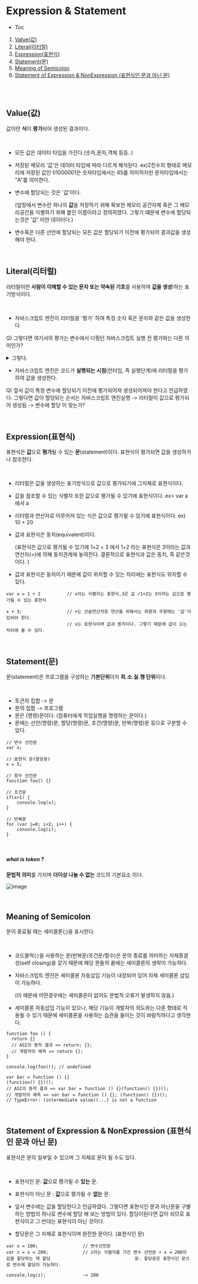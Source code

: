 # Expression & Statement

- Toc

1. [Value(값)](#value---)
2. [Literal(리터럴)](#literal-----)
3. [Expression(표현식)](#expression-----)
4. [Statement(문)](#statement---)
5. [Meaning of Semicolon](#meaning-of-semicolon)
6. [Statement of Expression & NonExpression (표현식인 문과 아닌 문)](#statement-of-expression---nonexpression---------------)

<br>

<br>

## Value(값)

값이란 **식**이 **평가**되어 생성된 결과이다.

<br>

- 모든 값은 데이터 타입을 가진다.(숫자,문자,객체 등등..)

- 저장된 메모리 '값'은 데이터 타입에 따라 다르게 해석된다. ex)2진수의 형태로 메모리에 저장된 값인 01000001은 숫자타입에서는 65를 의미하지만 문자타입에서는 "A"를 의미한다.

- 변수에 할당되는 것은 '값'이다.

  (앞장에서 변수란 하나의 **값**을 저장하기 위해 확보한 메모리 공간자체 혹은 그 메모리공간을 식별하기 위해 붙인 이름이라고 정의하였다. 그렇기 떄문에 변수에 할당되는것은 '값' 이란 데이터다.)

- 변수혹은 다른 선언에 할당되는 모든 값은 할당되기 이전에 평가되어 결과값을 생성해야 한다. 

<br>

## Literal(리터럴)

리터럴이란 **사람이 이해할 수 있는 문자 또는 약속된 기호**를 사용하여 **값을 생성**!하는 표기방식이다.

<br>

- 자바스크립트 엔진이 리터럴을 '평가' 하여 특정 숫자 혹은 문자와 같은 값을 생성한다

Q) 그렇다면 여기서의 평가는 변수에서 다뤘던 자바스크립트 실행 전 평가와는 다른 의미인가?

<details>
    <summary>그렇다.</summary> 
앞서 변수에서 호이스팅 개념을 설명할 때는 자바스크립엔진의 구동방식이 평가(선언문을 미리 인식하는 과정) + 실행으로 이루어져 있다는 것을 언급한 것이고, 이 대목에서 말하는 '평가'는 리터럴이 <strong>값</strong>으로 생성되어지는 과정중의 '평가'를 말하는 것으로 위 두가지에서 언급되는 '평가'라는 개념은 서로 다른의미를 지닌다.
</details>

- 자바스크립트 엔진은 코드가 **실행되는 시점**(런타임, 즉 실행단계)에 리터럴을 평가하여 값을 생성한다.

Q) 앞서 값이 특정 변수에 할당되기 이전에 평가되어져 생성되어져야 한다고 언급하였다. 그렇다면 값이 할당되는 순서는 자바스크립트 엔진실행 -> 리터럴이 값으로 평가되어 생성됨 -> 변수에 할당 이 맞는가?



<br>

## Expression(표현식)

표현식은 **값**으로 **평가**될 수 있는 **문**(statement)이다. 표현식이 평가되면 값을 생성하거나 참조한다.

<br>

- 리터럴은 값을 생성하는 표기방식으로 값으로 평가되기에 그자체로 표현식이다.

- 값을 참조할 수 있는 식별자 또한 값으로 평가될 수 있기에 표현식이다. ex> var a 에서 a

- 리터럴과 연산자로 이루어져 있는 식은 값으로 평가될 수 있기에 표현식이다. ex) 10 + 20

- 값과 표현식은 동치(equivalent)이다.

  (표현식은 값으로 평가될 수 있기에 1+2 = 3 에서 1+2 라는 표현식은 3이라는 값과 연산자(=)에 의해 동치관계에 놓여진다. 결론적으로 표현식과 값은 동치, 즉 같은것이다. )

- 값과 표현식은 동치이기 때문에 값이 위치할 수 있는 자리에는 표현식도 위치할 수 있다.

```
var x = 1 + 2          // x라는 식별자는 표현식,3은 값 /1+2는 3이라는 값으로 평가될 수 있는 표현식

x + 3;                 // +는 산술연산자로 연산을 위해서는 좌항과 우항에는 '값'이 있어야 한다.
					   // x는 표현식이며 값과 동치이다. 그렇기 때문에 값이 오는 자리에 올 수 있다.
```

<br>

## Statement(문)

문(statement)은 프로그램을 구성하는 **기본단위**이자 **최.소.실.행 단위**이다.

<br>

- 토큰의 집합 -> 문
- 문의 집합 -> 프로그램
- 문은 (명령)문이다. (컴퓨터에게 작업실행을 명령하는 문이다.)
- 문에는 선언(명령)문, 할당(명령)문, 조건(명령)문, 반복(명령)문 등으로 구분할 수 있다.

```
// 변수 선언문
var x;

// 표현식 문(할당문)
x = 5;

// 함수 선언문
function foo() {}

// 조건문
if(x>1) {
	console.log(x);
}

// 반복문
for (var i=0; i<2; i++) {
	console.log(i);	
}
```

<br>

##### what is token ?

**문법적 의미**를 가지며 **더이상 나눌 수 없는** 코드의 기본요소 이다.

![image](https://user-images.githubusercontent.com/62285872/79930310-2421d280-8483-11ea-9b6e-aeedc15c0bb7.png)	

<br>

## Meaning of Semicolon 

문이 종료될 때는 세미콜론(;)을 표시한다.

<br>

- 코드블럭`{}`을 사용하는 문(반복문/조건문/함수)은 문의 종료를 의미하는 자체종결성(self closing)을 갖기 때문에 해당 문들의 끝에는 세미콜론의 생략이 가능하다.

- 자바스크립트 엔진은 세미콜론 자동삽입 기능이 내장되어 있어 자체 세미콜론 삽입이 가능하다.

  (이 때문에 어떤경우에는 세미콜론이 없어도 문법적 오류가 발생하지 않음.)

- 세미콜론 자동삽입 기능이 있으나, 해당 기능이 개발자의 의도와는 다른 형태로 적용될 수 있기 때문에 세미콜론을 사용하는 습관을 들이는 것이 바람직하다고 생각한다.

```
function foo () {
  return {}
  // ASI의 동작 결과 => return; {};
  // 개발자의 예측 => return {};
}

console.log(foo()); // undefined

var bar = function () {}
(function() {})();
// ASI의 동작 결과 => var bar = function () {}(function() {})();
// 개발자의 예측 => var bar = function () {}; (function() {})();
// TypeError: (intermediate value)(...) is not a function
```

<br>

## Statement of Expression & NonExpression (표현식인 문과 아닌 문)

표현식은 문의 일부일 수 있으며 그 자체로 문이 될 수도 있다.

<br>

- 표현식인 문: **값**으로 평가될 수 **있는** 문.
- 표현식이 아닌 문 : **값**으로 평가될 수 **없는** 문.

- 앞서 변수에는 값을 할당한다고 언급하였다. 그렇다면 표현식인 문과 아닌문을 구별하는 방법의 하나로 변수에 할당 해 보는 방법이 있다. 할당이된다면 값이 되므로 표현식이고 그 반대는 표현식이 아닌 것이다.
- 할당문은 그 자체로 표현식이며 완전한 문이다. (표현식인 문)

```
var x = 100;                 // 변수선언문
var z = x = 200;             // z라는 식별자를 가진 변수 선언문 + x = 200의 값을 할당하는 재 할당								  문. 할당문은 표현식인 문으로 변수에 할당이 가능하다.

console.log(z);              -> 200
```

